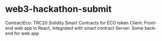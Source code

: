 # web3-hackathon-submit

ContractEco: TRC20 Solidity Smart Contracts for ECO token
Client: Front-end web app in React, integrated with smart contract
Server: Some back-end for web app

